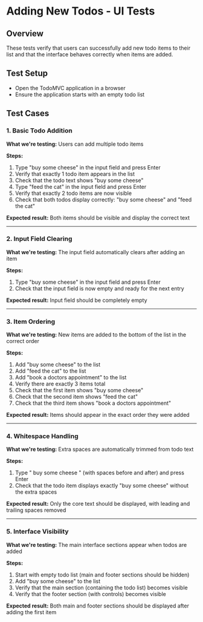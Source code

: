 # Adding New Todos - UI Tests

## Overview
These tests verify that users can successfully add new todo items to their list and that the interface behaves correctly when items are added.

## Test Setup
- Open the TodoMVC application in a browser
- Ensure the application starts with an empty todo list

## Test Cases

### 1. Basic Todo Addition
**What we're testing:** Users can add multiple todo items

**Steps:**
1. Type "buy some cheese" in the input field and press Enter
2. Verify that exactly 1 todo item appears in the list
3. Check that the todo text shows "buy some cheese"
4. Type "feed the cat" in the input field and press Enter  
5. Verify that exactly 2 todo items are now visible
6. Check that both todos display correctly: "buy some cheese" and "feed the cat"

**Expected result:** Both items should be visible and display the correct text

---

### 2. Input Field Clearing
**What we're testing:** The input field automatically clears after adding an item

**Steps:**
1. Type "buy some cheese" in the input field and press Enter
2. Check that the input field is now empty and ready for the next entry

**Expected result:** Input field should be completely empty

---

### 3. Item Ordering
**What we're testing:** New items are added to the bottom of the list in the correct order

**Steps:**
1. Add "buy some cheese" to the list
2. Add "feed the cat" to the list  
3. Add "book a doctors appointment" to the list
4. Verify there are exactly 3 items total
5. Check that the first item shows "buy some cheese"
6. Check that the second item shows "feed the cat"
7. Check that the third item shows "book a doctors appointment"

**Expected result:** Items should appear in the exact order they were added

---

### 4. Whitespace Handling
**What we're testing:** Extra spaces are automatically trimmed from todo text

**Steps:**
1. Type "   buy some cheese  " (with spaces before and after) and press Enter
2. Check that the todo item displays exactly "buy some cheese" without the extra spaces

**Expected result:** Only the core text should be displayed, with leading and trailing spaces removed

---

### 5. Interface Visibility
**What we're testing:** The main interface sections appear when todos are added

**Steps:**
1. Start with empty todo list (main and footer sections should be hidden)
2. Add "buy some cheese" to the list
3. Verify that the main section (containing the todo list) becomes visible
4. Verify that the footer section (with controls) becomes visible

**Expected result:** Both main and footer sections should be displayed after adding the first item